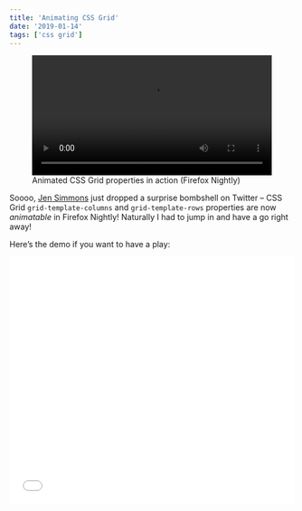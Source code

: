 ```yaml
---
title: 'Animating CSS Grid'
date: '2019-01-14'
tags: ['css grid']
---
```


<figure>
  <video width="100%" controls playsinline>
    <source src="animating-css-grid.mp4" type="video/mp4">
  </video>
  <figcaption>Animated CSS Grid properties in action (Firefox Nightly)</figcaption>
</figure>

Soooo, [Jen Simmons](http://jensimmons.com/) just dropped a surprise bombshell on Twitter – CSS Grid `grid-template-columns` and `grid-template-rows` properties are now _animatable_ in Firefox Nightly! Naturally I had to jump in and have a go right away!

Here’s the demo if you want to have a play:

<iframe height='435' scrolling='no' title='grid-template-rows / grid-template-columns animation (Firefox Nightly only)' src='//codepen.io/michellebarker/embed/oJmZKK/?height=435&theme-id=0&default-tab=result' frameborder='no' allowtransparency='true' allowfullscreen='true' style='width: 100%;'>See the Pen <a href='https://codepen.io/michellebarker/pen/oJmZKK/'>grid-template-rows / grid-template-columns animation (Firefox Nightly only)</a> by Michelle Barker (<a href='https://codepen.io/michellebarker'>@michellebarker</a>) on <a href='https://codepen.io'>CodePen</a>.
</iframe>
